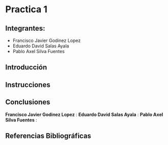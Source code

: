 # Practica 1
## Integrantes:
- Francisco Javier Godinez Lopez
- Eduardo David Salas Ayala
- Pablo Axel Silva Fuentes


## Introducción

## Instrucciones

## Conclusiones
__Francisco Javier Godinez Lopez__ :
__Eduardo David Salas Ayala__ :
__Pablo Axel Silva Fuentes__ :

## Referencias Bibliográficas 
